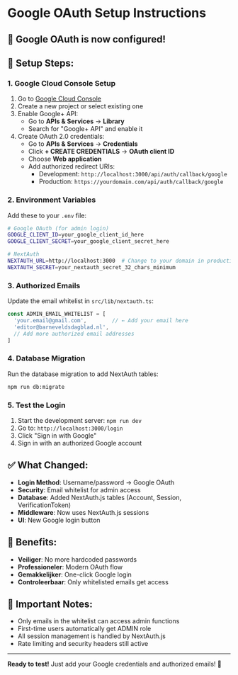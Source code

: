 # Google OAuth Setup Instructions

## 🔐 **Google OAuth is now configured!** 

## 🚀 **Setup Steps:**

### 1. **Google Cloud Console Setup**

1. Go to [Google Cloud Console](https://console.cloud.google.com/)
2. Create a new project or select existing one
3. Enable Google+ API:
   - Go to **APIs & Services** → **Library**
   - Search for "Google+ API" and enable it
4. Create OAuth 2.0 credentials:
   - Go to **APIs & Services** → **Credentials** 
   - Click **+ CREATE CREDENTIALS** → **OAuth client ID**
   - Choose **Web application**
   - Add authorized redirect URIs:
     - Development: `http://localhost:3000/api/auth/callback/google`
     - Production: `https://yourdomain.com/api/auth/callback/google`

### 2. **Environment Variables**

Add these to your `.env` file:

```bash
# Google OAuth (for admin login)
GOOGLE_CLIENT_ID=your_google_client_id_here
GOOGLE_CLIENT_SECRET=your_google_client_secret_here

# NextAuth
NEXTAUTH_URL=http://localhost:3000  # Change to your domain in production
NEXTAUTH_SECRET=your_nextauth_secret_32_chars_minimum
```

### 3. **Authorized Emails**

Update the email whitelist in `src/lib/nextauth.ts`:

```typescript
const ADMIN_EMAIL_WHITELIST = [
  'your.email@gmail.com',        // ← Add your email here
  'editor@barneveldsdagblad.nl',
  // Add more authorized email addresses
]
```

### 4. **Database Migration**

Run the database migration to add NextAuth tables:

```bash
npm run db:migrate
```

### 5. **Test the Login**

1. Start the development server: `npm run dev`
2. Go to: `http://localhost:3000/login`
3. Click "Sign in with Google"
4. Sign in with an authorized Google account

## ✅ **What Changed:**

- **Login Method**: Username/password → Google OAuth
- **Security**: Email whitelist for admin access
- **Database**: Added NextAuth.js tables (Account, Session, VerificationToken)
- **Middleware**: Now uses NextAuth.js sessions
- **UI**: New Google login button

## 🎯 **Benefits:**

- **Veiliger**: No more hardcoded passwords
- **Professioneler**: Modern OAuth flow
- **Gemakkelijker**: One-click Google login
- **Controleerbaar**: Only whitelisted emails get access

## 🚨 **Important Notes:**

- Only emails in the whitelist can access admin functions
- First-time users automatically get ADMIN role
- All session management is handled by NextAuth.js
- Rate limiting and security headers still active

---

**Ready to test!** Just add your Google credentials and authorized emails! 🚀